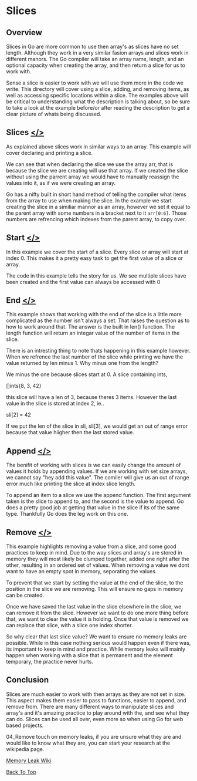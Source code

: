 # Slices

## Overview

Slices in Go are more common to use then array's as slices have no set length. Although they work in a very similar fasion arrays and slices work in different manors. The Go compiler will take an array name, length, and an optional capacity when creating the array, and then return a slice for us to work with.

Sense a slice is easier to work with we will use them more in the code we write. This directory will cover using a slice, adding, and removing items, as well as accessing specific locations within a slice. The examples above will be critical to understanding what the description is talking about, so be sure to take a look at the example before/or after reading the description to get a clear picture of whats being discussed.

## Slices [</>](https://github.com/Syssos/Learning_Go/blob/main/0x05_Slices/00_Slices.go)
As explained above slices work in similar ways to an array. This example will cover declaring and printing a slice.

We can see that when declaring the slice we use the array arr, that is because the slice we are creating will use that array. If we created the slice without using the parrent array we would have to manually reassign the values into it, as if we were creating an array.

Go has a nifty built in short hand method of telling the compiler what items from the array to use when making the slice. In the example we start creating the slice in a similiar mannor as an array, however we set it equal to the parent array with some numbers in a bracket next to it ``` arr[0:6] ```. Those numbers are refrencing which indexes from the parent array, to copy over.

## Start [</>](https://github.com/Syssos/Learning_Go/blob/main/0x05_Slices/01_Start.go)

In this example we cover the start of a slice. Every slice or array will start at index 0. This makes it a pretty easy task to get the first value of a slice or array.

The code in this example tells the story for us. We see multiple slices have been created and the first value can always be accessed with 0

## End [</>](https://github.com/Syssos/Learning_Go/blob/main/0x05_Slices/02_end.go)

This example shows that working with the end of the slice is a little more complicated as the number isn't always a set. That raises the question as to how to work around that. The answer is the built in len() function. The length function will return an integar value of the number of items in the slice.

There is an intresting thing to note thats happening in this example however. When we refrence the last number of the slice while printing we have the value returned by len minus 1. Why minus one from the length?

We minus the one because slices start at 0. A slice containing ints, 

[]ints{8, 3, 42} 

this slice will have a len of 3, because theres 3 items. However the last value in the slice is stored at index 2, ie.. 

sli[2] = 42

If we put the len of the slice in sli, sli[3], we would get an out of range error because that value hiigher then the last stored value.

## Append [</>](https://github.com/Syssos/Learning_Go/blob/main/0x05_Slices/03_Append.go)

The benifit of working with slices is we can easily change the amount of values it holds by appending values. If we are working with set size arrays, we cannot say "hey add this value". The comiler will give us an out of range error much like printing the slice at index slice length.

To append an item to a slice we use the append function. The first argument taken is the slice to append to, and the second is the value to append. Go does a pretty good job at getting that value in the slice if its of the same type. Thankfully Go does the leg work on this one.

## Remove [</>](https://github.com/Syssos/Learning_Go/blob/main/0x05_Slices/04_Remove.go)

This example highlights removing a value from a slice, and some good practices to keep in mind. Due to the way slices and array's are stored in memory they will most likely be clumped together, added one right after the other, resulting in an ordered set of values. When removing a value we dont want to have an empty spot in memory, seporating the values.

To prevent that we start by setting the value at the end of the slice, to the position in the slice we are removing. This will ensure no gaps in memory can be created.

Once we have saved the last value in the slice elsewhere in the slice, we can remove it from the slice. However we want to do one more thing before that, we want to clear the value it is holding. Once that value is removed we can replace that slice, with a slice one index shorter.

So why clear that last slice value? We want to ensure no memory leaks are possible. While in this case nothing serious would happen even if there was, its important to keep in mind and practice. While memory leaks will mainly happen when working with a slice that is permanent and the element temporary, the practice never hurts.

## Conclusion

Slices are much easier to work with then arrays as they are not set in size. This aspect makes them easier to pass to functions, easier to append, and remove from. There are many different ways to manipulate slices and array's and it's amazing practice to play around with the, and see what they can do. Slices can be used all over, even more so when using Go for web based projects.

04_Remove touch on memory leaks, if you are unsure what they are and would like to know what they are, you can start your research at the wikipedia page.

[Memory Leak Wiki](https://en.wikipedia.org/wiki/Memory_leak)

[Back To Top](#slices)